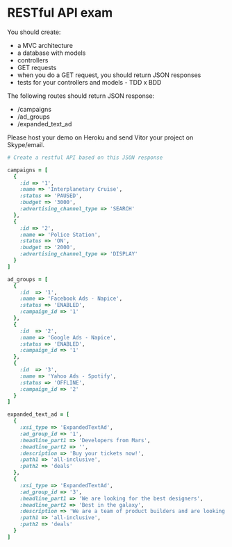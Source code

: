 # RESTful API exam

You should create:
- a MVC architecture
- a database with models 
- controllers
- GET requests
- when you do a GET request, you should return JSON responses 
- tests for your controllers and models - TDD x BDD

The following routes should return JSON response:

- /campaigns
- /ad_groups
- /expanded_text_ad

Please host your demo on Heroku and send Vitor your project on Skype/email.

``` ruby
# Create a restful API based on this JSON response

campaigns = [
  {
    :id => '1',
    :name => 'Interplanetary Cruise',
    :status => 'PAUSED',
    :budget => '3000',
    :advertising_channel_type => 'SEARCH'
  },
  {
    :id => '2',
    :name => 'Police Station',
    :status => 'ON',
    :budget => '2000',
    :advertising_channel_type => 'DISPLAY'
  }
]

ad_groups = [
  {
    :id  => '1', 
    :name => 'Facebook Ads - Napice',
    :status => 'ENABLED',
    :campaign_id => '1'
  },
  {
    :id  => '2', 
    :name => 'Google Ads - Napice',
    :status => 'ENABLED',
    :campaign_id => '1'
  },
  {
    :id  => '3', 
    :name => 'Yahoo Ads - Spotify',
    :status => 'OFFLINE',
    :campaign_id => '2'
  }
]

expanded_text_ad = [
  {
    :xsi_type => 'ExpandedTextAd',
    :ad_group_id => '1',
    :headline_part1 => 'Developers from Mars',
    :headline_part2 => '',
    :description => 'Buy your tickets now!',
    :path1 => 'all-inclusive',
    :path2 => 'deals'
  },
  {
    :xsi_type => 'ExpandedTextAd',
    :ad_group_id => '3',
    :headline_part1 => 'We are looking for the best designers',
    :headline_part2 => 'Best in the galaxy',
    :description => 'We are a team of product builders and are looking for designers',
    :path1 => 'all-inclusive',
    :path2 => 'deals'
  }
]
```
